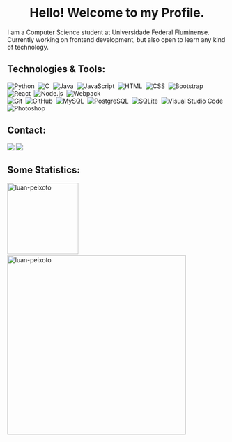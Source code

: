 <h1 align="center">Hello! Welcome to my Profile.</h1>
</hr>
<p align="left">I am a Computer Science student at Universidade Federal Fluminense. Currently working on frontend development, but also open to learn any kind of technology.</p>

<h2>Technologies & Tools:</h2>
</hr>


![Python](https://img.shields.io/badge/-Python-05122A?style=flat&logo=python)&nbsp;
![C](https://img.shields.io/badge/-C-05122A?style=flat&logo=C&logoColor=A8B9CC)&nbsp;
![Java](https://img.shields.io/badge/-Java-05122A?style=flat&logo=Java&logoColor=FFA518)&nbsp;
![JavaScript](https://img.shields.io/badge/-JavaScript-05122A?style=flat&logo=javascript)&nbsp;
![HTML](https://img.shields.io/badge/-HTML-05122A?style=flat&logo=HTML5)&nbsp;
![CSS](https://img.shields.io/badge/-CSS-05122A?style=flat&logo=CSS3&logoColor=1572B6)&nbsp;
![Bootstrap](https://img.shields.io/badge/-Bootstrap-05122A?style=flat&logo=bootstrap&logoColor=563D7C)&nbsp;
![React](https://img.shields.io/badge/-React-05122A?style=flat&logo=react)&nbsp;
![Node.js](https://img.shields.io/badge/-Node.js-05122A?style=flat&logo=node.js)&nbsp;
![Webpack](https://img.shields.io/badge/-Webpack-05122A?style=flat&logo=webpack)\
![Git](https://img.shields.io/badge/-Git-05122A?style=flat&logo=git)&nbsp;
![GitHub](https://img.shields.io/badge/-GitHub-05122A?style=flat&logo=github)&nbsp;
![MySQL](https://img.shields.io/badge/-MySQL-05122A?style=flat&logo=mysql)&nbsp;
![PostgreSQL](https://img.shields.io/badge/-PostgreSQL-05122A?style=flat&logo=postgresql)&nbsp;
![SQLite](https://img.shields.io/badge/-SQLite-05122A?style=flat&logo=github)&nbsp;
![Visual Studio Code](https://img.shields.io/badge/-Visual%20Studio%20Code-05122A?style=flat&logo=visual-studio-code&logoColor=007ACC)
![Photoshop](https://img.shields.io/badge/-Photoshop-05122A?style=flat&logo=adobe-photoshop)

<h2>Contact:</h2>
</hr>

<a href="https://www.linkedin.com/in/luan-peixoto-jardim-4989b3205/"><img src="https://img.shields.io/badge/-luan--peixoto--jardim--4989b3205-0077B5?style=flat&logo=Linkedin&logoColor=white"/></a>
<a href="mailto:luan_peixoto@id.uff.br"><img src="https://img.shields.io/badge/-luan_peixoto@id.uff.br-D14836?style=flat&logo=Gmail&logoColor=white"/></a>



<h2>Some Statistics:</h2>
</hr>
<p>
  <img height="163px" src="https://github-readme-stats.vercel.app/api/top-langs?username=luan-peixoto&show_icons=true&locale=en&layout=compact" alt="luan-peixoto" />
  &nbsp;&nbsp;&nbsp;<img width="410px" src="https://github-readme-stats.vercel.app/api?username=luan-peixoto&show_icons=true&locale=en" alt="luan-peixoto" />
</p>
